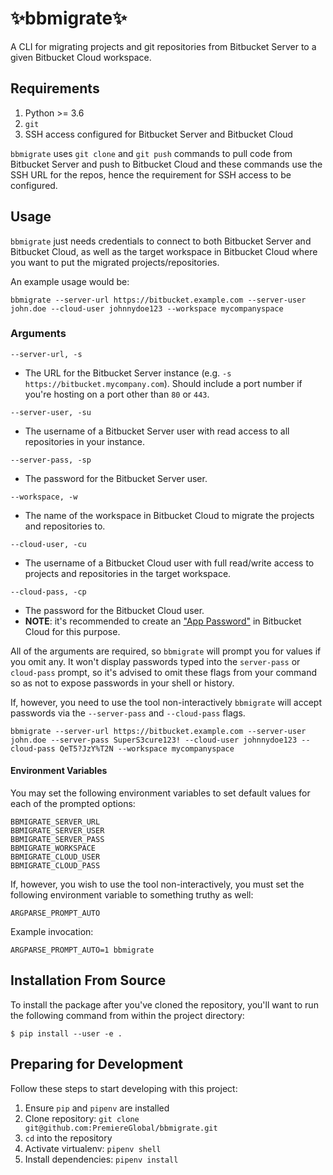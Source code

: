 :sparkles:bbmigrate:sparkles:
========

A CLI for migrating projects and git repositories from Bitbucket Server to a given Bitbucket Cloud workspace.

## Requirements

1. Python >= 3.6
2. `git`
3. SSH access configured for Bitbucket Server and Bitbucket Cloud

`bbmigrate` uses `git clone` and `git push` commands to pull code from Bitbucket Server and push to Bitbucket Cloud and these commands use the SSH URL for the repos, hence the requirement for SSH access to be configured.

## Usage

`bbmigrate` just needs credentials to connect to both Bitbucket Server and Bitbucket Cloud, as well as the target workspace in Bitbucket Cloud where you want to put the migrated projects/repositories.

An example usage would be:

```
bbmigrate --server-url https://bitbucket.example.com --server-user john.doe --cloud-user johnnydoe123 --workspace mycompanyspace
```

### Arguments

`--server-url, -s`  
  - The URL for the Bitbucket Server instance (e.g. `-s https://bitbucket.mycompany.com`). Should include a port number if you're hosting on a port other than `80` or `443`.

`--server-user, -su`  
  - The username of a Bitbucket Server user with read access to all repositories in your instance.

`--server-pass, -sp`  
  - The password for the Bitbucket Server user.

`--workspace, -w`  
  - The name of the workspace in Bitbucket Cloud to migrate the projects and repositories to.

`--cloud-user, -cu`  
  - The username of a Bitbucket Cloud user with full read/write access to projects and repositories in the target workspace.

`--cloud-pass, -cp`  
  - The password for the Bitbucket Cloud user.
  - **NOTE**: it's recommended to create an ["App Password"](https://support.atlassian.com/bitbucket-cloud/docs/app-passwords/) in Bitbucket Cloud for this purpose.

All of the arguments are required, so `bbmigrate` will prompt you for values if you omit any. It won't display passwords typed into the `server-pass` or `cloud-pass` prompt, so it's advised to omit these flags from your command so as not to expose passwords in your shell or history.

If, however, you need to use the tool non-interactively `bbmigrate` will accept passwords via the `--server-pass` and `--cloud-pass` flags.

```
bbmigrate --server-url https://bitbucket.example.com --server-user john.doe --server-pass SuperS3cure123! --cloud-user johnnydoe123 --cloud-pass QeT5?JzY%T2N --workspace mycompanyspace
```

#### Environment Variables

You may set the following environment variables to set default values for each of the prompted options:

```
BBMIGRATE_SERVER_URL
BBMIGRATE_SERVER_USER
BBMIGRATE_SERVER_PASS
BBMIGRATE_WORKSPACE
BBMIGRATE_CLOUD_USER
BBMIGRATE_CLOUD_PASS
```

If, however, you wish to use the tool non-interactively, you must set the following environment
variable to something truthy as well:

```
ARGPARSE_PROMPT_AUTO
```

Example invocation:

```
ARGPARSE_PROMPT_AUTO=1 bbmigrate
```

## Installation From Source

To install the package after you've cloned the repository, you'll want to run the following command from within the project directory:

```
$ pip install --user -e .
```

## Preparing for Development

Follow these steps to start developing with this project:

1. Ensure `pip` and `pipenv` are installed
2. Clone repository: `git clone git@github.com:PremiereGlobal/bbmigrate.git`
3. `cd` into the repository
4. Activate virtualenv: `pipenv shell`
5. Install dependencies: `pipenv install`
